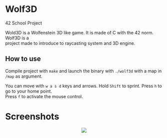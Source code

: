 # Wolf3D
42 School Project

Wold3D is a Wolfenstein 3D like game. It is made of C with the 42 norm. Wolf3D is a<BR>
project made to introduce to raycasting system and 3D engine.

## How to use

Compile project with `make` and launch the binary with `./wolf3d` with a map in `/map` as argument.<BR>
 
You can move with `w a s d` keys and arrows. Hold `Shift` to sprint. Press `h` to go to your home point. <BR>
Press `f` to activate the mouse control.

# Screenshots
<P align="center">
  <IMG src="https://img4.hostingpics.net/pics/924625here.png"/>
</P>
